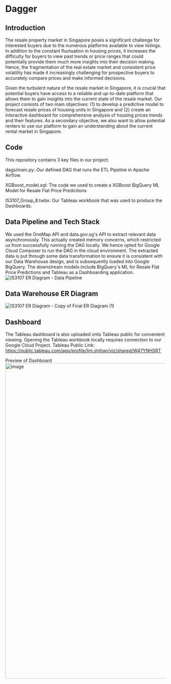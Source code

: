 # Dagger
## Introduction
The resale property market in Singapore poses a significant challenge for interested buyers due to the numerous platforms available to view listings. In addition to the constant fluctuation in housing prices, it increases the difficulty for buyers to view past trends or price ranges that could potentially provide them much more insights into their decision making. Hence, the fragmentation of the real estate market and consistent price volatility has made it increasingly challenging for prospective buyers to accurately compare prices and make informed decisions.

Given the turbulent nature of the resale market in Singapore, it is crucial that potential buyers have access to a reliable and up-to-date platform that allows them to gain insights into the current state of the resale market. Our project consists of two main objectives: (1) to develop a predictive model to forecast resale prices of housing units in Singapore and (2) create an interactive dashboard for comprehensive analysis of housing prices trends and their features. As a secondary objective, we also want to allow potential renters to use our platform to gain an understanding about the current rental market in Singapore. 

## Code
This repository contains 3 key files in our project.

dags/main.py: Our defined DAG that runs the ETL Pipeline in Apache Airflow.

XGBoost_model.sql: The code we used to create a XGBoost BigQuery ML Model for Resale Flat Price Predictions

IS3107_Group_8.twbx: Our Tableau workbook that was used to produce the Dashboards.

## Data Pipeline and Tech Stack
We used the OneMap API and data.gov.sg's API to extract relevant data asynchronously. This actually created memory concerns, which restricted us from successfully running the DAG locally. We hence opted for Google Cloud Composer to run the DAG in the cloud environment. The extracted data is put through some data transformation to ensure it is consistent with our Data Warehouse design, and is subsequently loaded into Google BigQuery. The downstream models include BigQuery's ML for Resale Flat Price Predictions and Tableau as a Dashboarding application.
![IS3107 ER Diagram - Data Pipeline](https://github.com/dylanlo8/Dagger/assets/100820436/3cd95da0-cd52-4b58-9424-bf8ba64051d3)

## Data Warehouse ER Diagram
![IS3107 ER Diagram - Copy of Final ER Diagram (1)](https://github.com/dylanlo8/Dagger/assets/100820436/21b0e9e6-8272-40df-8971-a45c5786c659)

## Dashboard
The Tableau dashboard is also uploaded onto Tableau public for convenient viewing. Opening the Tableau workbook locally requires connection to our Google Cloud Project.
Tableau Public Link: https://public.tableau.com/app/profile/lim.shihan/viz/shared/W47YNHSRT

Preview of Dashboard
<img width="987" alt="image" src="https://github.com/dylanlo8/Dagger/assets/100820436/5b2f9d8d-7063-4107-b649-bb5af79cad4a">
